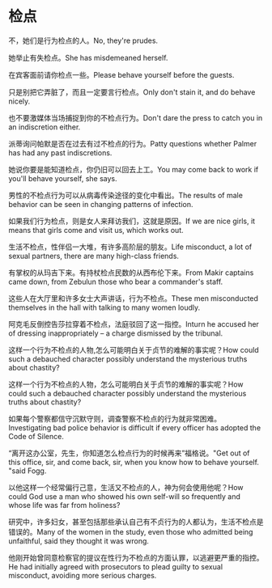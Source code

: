 # 检点

<p><span class="chinese">不，她们是行为检点的人。</span><span class="english">No, they're prudes.</span></p>

<p><span class="chinese">她举止有失检点。</span><span class="english">She has misdemeaned herself.</span></p>

<p><span class="chinese">在宾客面前请你检点一些。</span><span class="english">Please behave yourself before the guests.</span></p>

<p><span class="chinese">只是别把它弄脏了，而且一定要言行检点。</span><span class="english">Only don't stain it, and do behave nicely.</span></p>

<p><span class="chinese">也不要激媒体当场捕捉到你的不检点行为。</span><span class="english">Don't dare the press to catch you in an indiscretion either.</span></p>

<p><span class="chinese">派蒂询问帕默是否在过去有过不检点的行为。</span><span class="english">Patty questions whether Palmer has had any past indiscretions.</span></p>

<p><span class="chinese">她说你要是能知道检点，你仍旧可以回去上工。</span><span class="english">You may come back to work if you'll behave yourself, she says.</span></p>

<p><span class="chinese">男性的不检点行为可以从病毒传染途径的变化中看出。</span><span class="english">The results of male behavior can be seen in changing patterns of infection.</span></p>

<p><span class="chinese">如果我们行为检点，则是女人来拜访我们，这就是原因。</span><span class="english">If we are nice girls, it means that girls come and visit us, which works out.</span></p>

<p><span class="chinese">生活不检点，性伴侣一大堆，有许多高阶层的朋友。</span><span class="english">Life misconduct, a lot of sexual partners, there are many high-class friends.</span></p>

<p><span class="chinese">有掌权的从玛吉下来。有持杖检点民数的从西布伦下来。</span><span class="english">From Makir captains came down, from Zebulun those who bear a commander's staff.</span></p>

<p><span class="chinese">这些人在大厅里和许多女士大声讲话，行为不检点。</span><span class="english">These men misconducted themselves in the hall with talking to many women loudly.</span></p>

<p><span class="chinese">阿克毛反倒控告莎拉穿着不检点，法庭驳回了这一指控。</span><span class="english">Inturn he accused her of dressing inappropriately – a charge dismissed by the tribunal.</span></p>

<p><span class="chinese">这样一个行为不检点的人物,怎么可能明白关于贞节的难解的事实呢？</span><span class="english">How could such a debauched character possibly understand the mysterious truths about chastity?</span></p>

<p><span class="chinese">这样一个行为不检点的人物，怎么可能明白关于贞节的难解的事实呢？</span><span class="english">How could such a debauched character possibly understand the mysterious truths about chastity?</span></p>

<p><span class="chinese">如果每个警察都信守沉默守则，调查警察不检点的行为就非常困难。</span><span class="english">Investigating bad police behavior is difficult if every officer has adopted the Code of Silence.</span></p>

<p><span class="chinese">“离开这办公室，先生，你知道怎么检点行为的时候再来”福格说。</span><span class="english">"Get out of this office, sir, and come back, sir, when you know how to behave yourself. "said Fogg.</span></p>

<p><span class="chinese">以他这样一个经常偏行己意，生活又不检点的人，神为何会使用他呢？</span><span class="english">How could God use a man who showed his own self-will so frequently and whose life was far from holiness?</span></p>

<p><span class="chinese">研究中，许多妇女，甚至包括那些承认自己有不贞行为的人都认为，生活不检点是错误的。</span><span class="english">Many of the women in the study, even those who admitted being unfaithful, said they thought it was wrong.</span></p>

<p><span class="chinese">他刚开始曾同意检察官的提议在性行为不检点的方面认罪，以逃避更严重的指控。</span><span class="english">He had initially agreed with prosecutors to plead guilty to sexual misconduct, avoiding more serious charges.</span></p>

